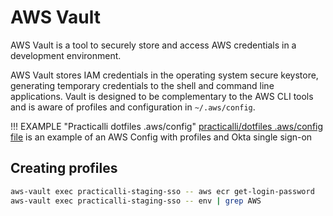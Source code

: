 # AWS Vault

AWS Vault is a tool to securely store and access AWS credentials in a development environment.

AWS Vault stores IAM credentials in the operating system secure keystore, generating temporary credentials to the shell and command line applications. Vault is designed to be complementary to the AWS CLI tools and is aware of profiles and configuration in `~/.aws/config`.


!!! EXAMPLE "Practicalli dotfiles .aws/config"
    [practicalli/dotfiles .aws/config file](https://github.com/practicalli/dotfiles/blob/main/aws/config) is an example of an AWS Config with profiles and Okta single sign-on

## Creating profiles


```bash
aws-vault exec practicalli-staging-sso -- aws ecr get-login-password
aws-vault exec practicalli-staging-sso -- env | grep AWS
```
